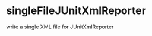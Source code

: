 singleFileJUnitXmlReporter
==========================

write a single XML file for JUnitXmlReporter
